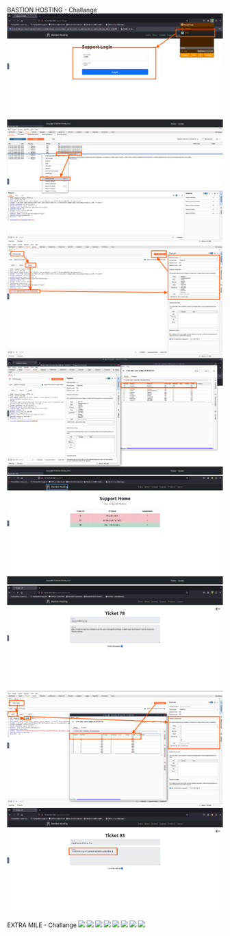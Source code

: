 BASTION HOSTING - Challange
![](../images/Burp/burp1.png)
![](../images/Burp/burp2.png)
![](../images/Burp/burp3.png)
![](../images/Burp/burp4.png)
![](../images/Burp/burp5.png)
![](../images/Burp/burp6.png)
![](../images/Burp/burp7.png)
![](../images/Burp/burp8.png)

EXTRA MILE - Challange
![](..images/Burp/burp2-1.png)
![](..images/Burp/burp2-2.png)
![](..images/Burp/burp2-3.png)
![](..images/Burp/burp2-4.png)
![](..images/Burp/burp2-5.png)
![](..images/Burp/burp2-6.png)
![](..images/Burp/burp2-7.png)
![](..images/Burp/burp2-8.png)
